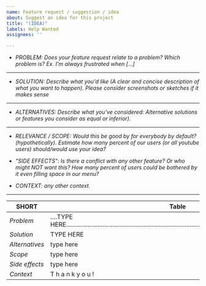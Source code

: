 ```yaml
---
name: Feature request / suggestion / idea
about: Suggest an idea for this project
title: "(IDEA)"
labels: Help Wanted
assignees: ''

---
```


*  _PROBLEM: Does your feature request relate to a problem? Which problem is? Ex. I'm always frustrated when [...]_ 
------
*  _SOLUTION: Describe what you'd like (A clear and concise description of what you want to happen). Please consider screenshots or sketches if it makes sense_
------
*  _ALTERNATIVES: Describe what you've considered: Alternative solutions or features you consider as equal or inferior)._
------
*  _RELEVANCE / SCOPE:  Would this be good by for everybody by default? (hypothetically). Estimate how many percent of our users (or all youtube users) should/would use your idea?_

* _"SIDE EFFECTS":  Is there a conflict with any other feature? Or who might NOT want this? How many percent of users could be bothered by it even filling space in our menu?_

*  _CONTEXT:  any other context._
------
SHORT | Table    
------------ | -------------
*Problem*     | ....TYPE  HERE.................................................................................................................................................
*Solution*     |       TYPE HERE         
*Alternatives*|         type here
*Scope*         |           type here
*Side effects*|             type here
*Context*      |         T h a n k     y o u !
